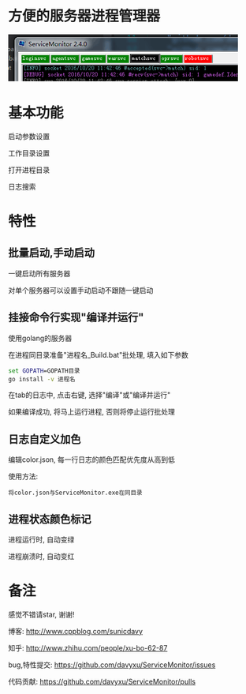 # 方便的服务器进程管理器
![截图](tab.png)

# 基本功能

启动参数设置

工作目录设置

打开进程目录

日志搜索

# 特性

## 批量启动,手动启动

一键启动所有服务器

对单个服务器可以设置手动启动不跟随一键启动

## 挂接命令行实现"编译并运行"

使用golang的服务器

在进程同目录准备"进程名_Build.bat"批处理, 填入如下参数

```bat
set GOPATH=GOPATH目录
go install -v 进程名
```

在tab的日志中, 点击右键, 选择"编译"或"编译并运行"

如果编译成功, 将马上运行进程, 否则将停止运行批处理


## 日志自定义加色
编辑color.json, 每一行日志的颜色匹配优先度从高到低

使用方法:

	将color.json与ServiceMonitor.exe在同目录

## 进程状态颜色标记

进程运行时, 自动变绿

进程崩溃时, 自动变红


# 备注

感觉不错请star, 谢谢!

博客: http://www.cppblog.com/sunicdavy

知乎: http://www.zhihu.com/people/xu-bo-62-87

bug,特性提交: https://github.com/davyxu/ServiceMonitor/issues

代码贡献: https://github.com/davyxu/ServiceMonitor/pulls

